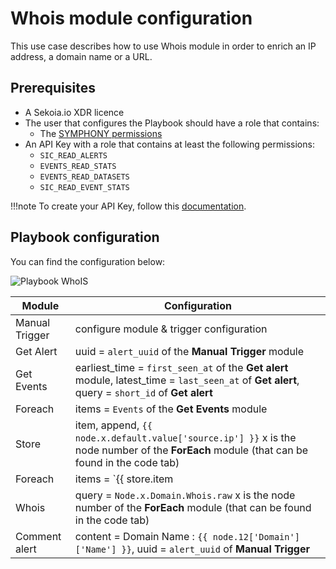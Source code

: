 # Whois module configuration

This use case describes how to use Whois module in order to enrich an IP address, a domain name or a URL.

## Prerequisites

- A Sekoia.io XDR licence
- The user that configures the Playbook should have a role that contains:
	* The [SYMPHONY permissions](https://docs.sekoia.io/getting_started/roles_permissions/#playbooks)
- An API Key with a role that contains at least the following permissions:
	* `SIC_READ_ALERTS`
	* `EVENTS_READ_STATS`
	* `EVENTS_READ_DATASETS`
	* `SIC_READ_EVENT_STATS`

!!!note
    To create your API Key, follow this [documentation](../../../getting_started/manage_api_keys.md).

## Playbook configuration

You can find the configuration below: 

![Playbook WhoIS](/assets/playbooks/library/UseCases/WhoIS.png)

| Module | Configuration |
| --- | --- |
| Manual Trigger | configure module & trigger configuration |
| Get Alert | uuid = `alert_uuid` of the **Manual Trigger** module |
| Get Events | earliest_time = `first_seen_at` of the **Get alert** module, latest_time = `last_seen_at` of **Get alert**, query = `short_id` of **Get alert** |
| Foreach | items = `Events` of the **Get Events** module |
| Store | item, append, `{{ node.x.default.value['source.ip'] }}` x is the node number of the **ForEach** module (that can be found in the code tab) |
| Foreach | items = `{{ store.item|unique|list }}` |
| Whois | query = `Node.x.Domain.Whois.raw` x is the node number of the **ForEach** module (that can be found in the code tab) |
| Comment alert | content = Domain Name : `{{ node.12['Domain']['Name'] }}`, uuid = `alert_uuid` of **Manual Trigger** |

